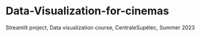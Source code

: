 # Data-Visualization-for-cinemas
Streamlit project, Data visualization course, CentraleSupélec, Summer 2023
